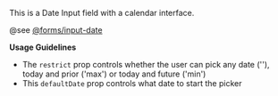 This is a Date Input field with a calendar interface.

@see [@forms/input-date](https://mayflower.digital.mass.gov/?p=atoms-input-date&view=c)

**Usage Guidelines**
* The `restrict` prop controls whether the user can pick any date (''), today and prior ('max') or today and future ('min')
* This `defaultDate` prop controls what date to start the picker
